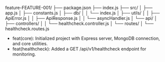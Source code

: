 feature-FEATURE-001/
├── package.json
├── index.js
├── src/
│   ├── app.js
│   ├── constants.js
│   ├── db/
│   │   └── index.js
│   ├── utils/
│   │   ├── ApiError.js
│   │   ├── ApiResponse.js
│   │   └── asyncHandler.js
│   └── api/
│       ├── controllers/
│       │   └── healthcheck.controller.js
│       └── routes/
│           └── healthcheck.routes.js

- feat(core): Initialized project with Express server, MongoDB connection, and core utilities.
- feat(healthcheck): Added a GET /api/v1/healthcheck endpoint for monitoring.